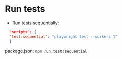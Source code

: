# Run tests 

- Run tests sequentially:
```json
  "scripts": {
  "test:sequential": "playwright test --workers 1"
  }
```
package.json:  `npm run test:sequential`